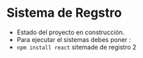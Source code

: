 <h1>Sistema de Regstro</h1>

- Estado del proyecto en construcción.
- Para ejecutar el sistemas debes poner :
- ```npm install react```
sitemade de registro 2
